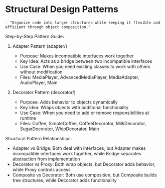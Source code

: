 # Structural Design Patterns

    - "Organize code into larger structures while keeping it flexible and efficient through object composition."


Step-by-Step Pattern Guide:

1. Adapter Pattern (adapter/)
   - Purpose: Makes incompatible interfaces work together
   - Key Idea: Acts as a bridge between two incompatible interfaces
   - Use Case: When you need existing classes to work with others without modification
   - Files: MediaPlayer, AdvancedMediaPlayer, MediaAdapter, AudioPlayer, Main


2. Decorator Pattern (decorator/)
   - Purpose: Adds behavior to objects dynamically
   - Key Idea: Wraps objects with additional functionality
   - Use Case: When you need to add or remove responsibilities at runtime
   - Files: Coffee, SimpleCoffee, CoffeeDecorator, MilkDecorator, SugarDecorator, WhipDecorator, Main


Structural Pattern Relationships:

- Adapter vs Bridge: Both deal with interfaces, but Adapter makes incompatible interfaces work together, while Bridge separates abstraction from implementation
- Decorator vs Proxy: Both wrap objects, but Decorator adds behavior, while Proxy controls access
- Composite vs Decorator: Both use composition, but Composite builds tree structures, while Decorator adds functionality

